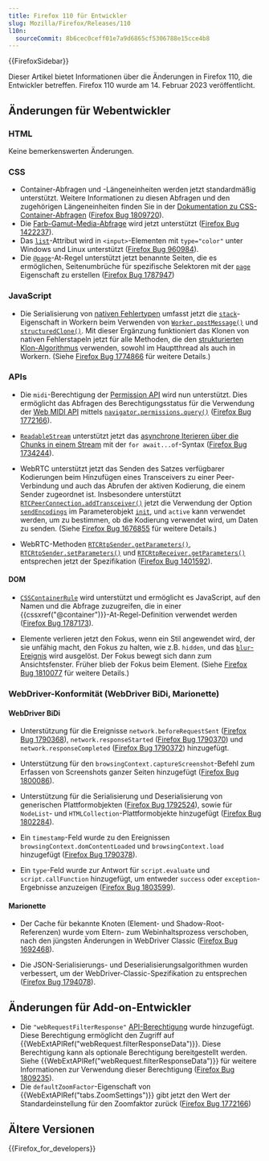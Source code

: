 ```yaml
---
title: Firefox 110 für Entwickler
slug: Mozilla/Firefox/Releases/110
l10n:
  sourceCommit: 8b6cec0ceff01e7a9d6865cf5306788e15cce4b8
---
```


{{FirefoxSidebar}}

Dieser Artikel bietet Informationen über die Änderungen in Firefox 110, die Entwickler betreffen. Firefox 110 wurde am 14. Februar 2023 veröffentlicht.

## Änderungen für Webentwickler

### HTML

Keine bemerkenswerten Änderungen.

### CSS

- Container-Abfragen und -Längeneinheiten werden jetzt standardmäßig unterstützt. Weitere Informationen zu diesen Abfragen und den zugehörigen Längeneinheiten finden Sie in der [Dokumentation zu CSS-Container-Abfragen](/de/docs/Web/CSS/CSS_containment/Container_queries#container_query_length_units) ([Firefox Bug 1809720](https://bugzil.la/1809720)).
- Die [Farb-Gamut-Media-Abfrage](/de/docs/Web/CSS/@media/color-gamut) wird jetzt unterstützt ([Firefox Bug 1422237](https://bugzil.la/1422237)).
- Das [`list`](/de/docs/Web/HTML/Element/datalist#color_type)-Attribut wird in `<input>`-Elementen mit `type="color"` unter Windows und Linux unterstützt ([Firefox Bug 960984](https://bugzil.la/960984)).
- Die [`@page`](/de/docs/Web/CSS/@page)-At-Regel unterstützt jetzt benannte Seiten, die es ermöglichen, Seitenumbrüche für spezifische Selektoren mit der [`page`](/de/docs/Web/CSS/page) Eigenschaft zu erstellen ([Firefox Bug 1787947](https://bugzil.la/1787947))

### JavaScript

- Die Serialisierung von [nativen Fehlertypen](/de/docs/Web/JavaScript/Reference/Global_Objects/Error#error_types) umfasst jetzt die [`stack`](/de/docs/Web/JavaScript/Reference/Global_Objects/Error/stack)-Eigenschaft in Workern beim Verwenden von [`Worker.postMessage()`](/de/docs/Web/API/Worker/postMessage) und [`structuredClone()`](/de/docs/Web/API/Window/structuredClone). Mit dieser Ergänzung funktioniert das Klonen von nativen Fehlerstapeln jetzt für alle Methoden, die den [strukturierten Klon-Algorithmus](/de/docs/Web/API/Web_Workers_API/Structured_clone_algorithm) verwenden, sowohl im Hauptthread als auch in Workern. (Siehe [Firefox Bug 1774866](https://bugzil.la/1774866) für weitere Details.)

### APIs

- Die `midi`-Berechtigung der [Permission API](/de/docs/Web/API/Permissions_API) wird nun unterstützt. Dies ermöglicht das Abfragen des Berechtigungsstatus für die Verwendung der [Web MIDI API](/de/docs/Web/API/Web_MIDI_API) mittels [`navigator.permissions.query()`](/de/docs/Web/API/Permissions/query) ([Firefox Bug 1772166](https://bugzil.la/1772166)).

- [`ReadableStream`](/de/docs/Web/API/ReadableStream) unterstützt jetzt das [asynchrone Iterieren über die Chunks in einem Stream](/de/docs/Web/API/ReadableStream#async_iteration) mit der `for await...of`-Syntax ([Firefox Bug 1734244](https://bugzil.la/1734244)).

- WebRTC unterstützt jetzt das Senden des Satzes verfügbarer Kodierungen beim Hinzufügen eines Transceivers zu einer Peer-Verbindung und auch das Abrufen der aktiven Kodierung, die einem Sender zugeordnet ist. Insbesondere unterstützt [`RTCPeerConnection.addTransceiver()`](/de/docs/Web/API/RTCPeerConnection/addTransceiver) jetzt die Verwendung der Option [`sendEncodings`](/de/docs/Web/API/RTCPeerConnection/addTransceiver#sendencodings) im Parameterobjekt [`init`](/de/docs/Web/API/RTCPeerConnection/addTransceiver#init), und `active` kann verwendet werden, um zu bestimmen, ob die Kodierung verwendet wird, um Daten zu senden. (Siehe [Firefox Bug 1676855](https://bugzil.la/1676855) für weitere Details.)

- WebRTC-Methoden [`RTCRtpSender.getParameters()`](/de/docs/Web/API/RTCRtpSender/getParameters), [`RTCRtpSender.setParameters()`](/de/docs/Web/API/RTCRtpSender/setParameters) und [`RTCRtpReceiver.getParameters()`](/de/docs/Web/API/RTCRtpReceiver/getParameters) entsprechen jetzt der Spezifikation ([Firefox Bug 1401592](https://bugzil.la/1401592)).

#### DOM

- [`CSSContainerRule`](/de/docs/Web/API/CSSContainerRule) wird unterstützt und ermöglicht es JavaScript, auf den Namen und die Abfrage zuzugreifen, die in einer {{cssxref("@container")}}-At-Regel-Definition verwendet werden ([Firefox Bug 1787173](https://bugzil.la/1787173)).

- Elemente verlieren jetzt den Fokus, wenn ein Stil angewendet wird, der sie unfähig macht, den Fokus zu halten, wie z.B. `hidden`, und das [`blur`-Ereignis](/de/docs/Web/API/Element/blur_event) wird ausgelöst. Der Fokus bewegt sich dann zum Ansichtsfenster. Früher blieb der Fokus beim Element. (Siehe [Firefox Bug 1810077](https://bugzil.la/1810077) für weitere Details.)

### WebDriver-Konformität (WebDriver BiDi, Marionette)

#### WebDriver BiDi

- Unterstützung für die Ereignisse `network.beforeRequestSent` ([Firefox Bug 1790368](https://bugzil.la/1790368)), `network.responseStarted` ([Firefox Bug 1790370](https://bugzil.la/1790370)) und `network.responseCompleted` ([Firefox Bug 1790372](https://bugzil.la/1790372)) hinzugefügt.

- Unterstützung für den `browsingContext.captureScreenshot`-Befehl zum Erfassen von Screenshots ganzer Seiten hinzugefügt ([Firefox Bug 1800086](https://bugzil.la/1800086)).

- Unterstützung für die Serialisierung und Deserialisierung von generischen Plattformobjekten ([Firefox Bug 1792524](https://bugzil.la/1792524)), sowie für `NodeList`- und `HTMLCollection`-Plattformobjekte hinzugefügt ([Firefox Bug 1802284](https://bugzil.la/1802284)).

- Ein `timestamp`-Feld wurde zu den Ereignissen `browsingContext.domContentLoaded` und `browsingContext.load` hinzugefügt ([Firefox Bug 1790378](https://bugzil.la/1790378)).

- Ein `type`-Feld wurde zur Antwort für `script.evaluate` und `script.callFunction` hinzugefügt, um entweder `success` oder `exception`-Ergebnisse anzuzeigen ([Firefox Bug 1803599](https://bugzil.la/1803599)).

#### Marionette

- Der Cache für bekannte Knoten (Element- und Shadow-Root-Referenzen) wurde vom Eltern- zum Webinhaltsprozess verschoben, nach den jüngsten Änderungen in WebDriver Classic ([Firefox Bug 1692468](https://bugzil.la/1692468)).

- Die JSON-Serialisierungs- und Deserialisierungsalgorithmen wurden verbessert, um der WebDriver-Classic-Spezifikation zu entsprechen ([Firefox Bug 1794078](https://bugzil.la/1794078)).

## Änderungen für Add-on-Entwickler

- Die `"webRequestFilterResponse"` [API-Berechtigung](/de/docs/Mozilla/Add-ons/WebExtensions/manifest.json/permissions#api_permissions) wurde hinzugefügt. Diese Berechtigung ermöglicht den Zugriff auf {{WebExtAPIRef("webRequest.filterResponseData")}}. Diese Berechtigung kann als optionale Berechtigung bereitgestellt werden. Siehe {{WebExtAPIRef("webRequest.filterResponseData")}} für weitere Informationen zur Verwendung dieser Berechtigung ([Firefox Bug 1809235](https://bugzil.la/1809235)).
- Die `defaultZoomFactor`-Eigenschaft von {{WebExtAPIRef("tabs.ZoomSettings")}} gibt jetzt den Wert der Standardeinstellung für den Zoomfaktor zurück ([Firefox Bug 1772166](https://bugzil.la/1772166))

## Ältere Versionen

{{Firefox_for_developers}}
